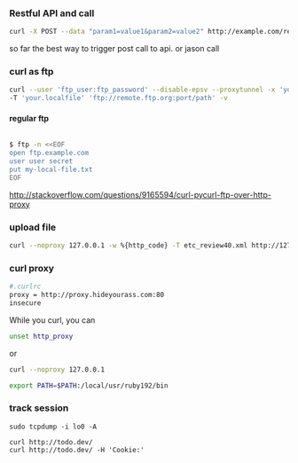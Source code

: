 ### Restful API and call

```bash
curl -X POST --data "param1=value1&param2=value2" http://example.com/resource.cgi

```


so far the best way to trigger post call to api. or jason call


### curl as ftp 


```bash
curl --user 'ftp_user:ftp_password' --disable-epsv --proxytunnel -x 'yourproxy.com:port'
-T 'your.localfile' 'ftp://remote.ftp.org:port/path' -v
```

#### regular ftp

```bash

$ ftp -n <<EOF
open ftp.example.com
user user secret
put my-local-file.txt
EOF

```

http://stackoverflow.com/questions/9165594/curl-pycurl-ftp-over-http-proxy

### upload file 

```bash
curl --noproxy 127.0.0.1 -w %{http_code} -T etc_review40.xml http://127.0.0.1:3000/k4/etc_review40.xml
```

### curl proxy

```bash
#.curlrc
proxy = http://proxy.hideyourass.com:80
insecure
```


While you curl, you can 

```bash
unset http_proxy
```

or 

```bash
curl --noproxy 127.0.0.1

```


```bash
export PATH=$PATH:/local/usr/ruby192/bin
```

### track session

```
sudo tcpdump -i lo0 -A

curl http://todo.dev/
curl http://todo.dev/ -H 'Cookie:'

```


